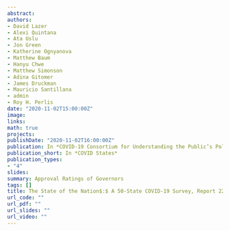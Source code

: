 ```yaml
---
abstract: 
authors:
- David Lazer
- Alexi Quintana
- Ata Uslu
- Jon Green
- Katherine Ognyanova
- Matthew Baum
- Hanyu Chwe
- Matthew Simonson
- Adina Gitomer
- James Druckman
- Mauricio Santillana
- admin
- Roy H. Perlis
date: "2020-11-02T15:00:00Z"
image:
links:
math: true
projects:
publishDate: "2020-11-02T16:00:00Z"
publication: In *COVID-19 Consortium for Understanding the Public’s Policy Preferences Across States*
publication_short: In *COVID States*
publication_types:
- "4"
slides: 
summary: Approval Ratings of Governors
tags: []
title: The State of the Nation$:$ A 50-State COVID-19 Survey, Report 22$:$ Executive Approval Update
url_code: ""
url_pdf: ""
url_slides: ""
url_video: ""
---
```


